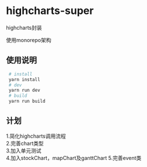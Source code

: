 # highcharts-super

highcharts封装

使用monorepo架构

## 使用说明

 ```bash
  # install
  yarn install
  # dev
  yarn run dev
  # build
  yarn run build
 ```
## 计划

1.简化highcharts调用流程  
2.完善chart类型  
3.加入单元测试  
4.加入stockChart，mapChart及ganttChart
5.完善event类